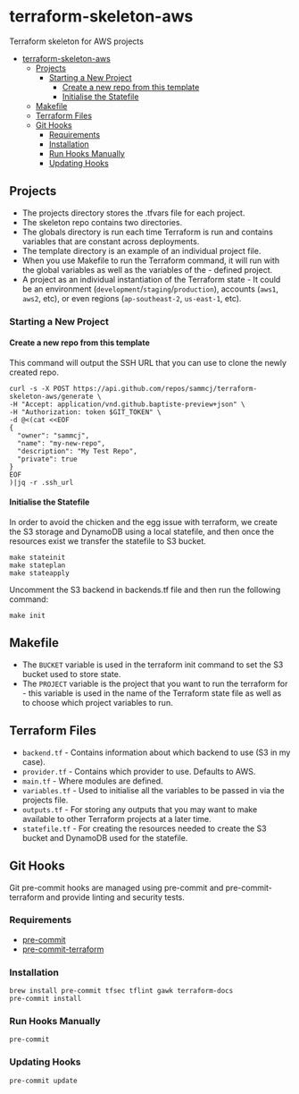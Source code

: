 # terraform-skeleton-aws
Terraform skeleton for AWS projects

- [terraform-skeleton-aws](#terraform-skeleton-aws)
  - [Projects](#projects)
    - [Starting a New Project](#starting-a-new-project)
      - [Create a new repo from this template](#create-a-new-repo-from-this-template)
      - [Initialise the Statefile](#initialise-the-statefile)
  - [Makefile](#makefile)
  - [Terraform Files](#terraform-files)
  - [Git Hooks](#git-hooks)
    - [Requirements](#requirements)
    - [Installation](#installation)
    - [Run Hooks Manually](#run-hooks-manually)
    - [Updating Hooks](#updating-hooks)

## Projects

- The projects directory stores the .tfvars file for each project.
- The skeleton repo contains two directories.
- The globals directory is run each time Terraform is run and contains variables that are constant across deployments.
- The template directory is an example of an individual project file.
- When you use Makefile to run the Terraform command, it will run with the global variables as well as the variables of the - defined project.
- A project as an individual instantiation of the Terraform state - It could be an environment (`development`/`staging`/`production`), accounts (`aws1`, `aws2`, etc), or even regions (`ap-southeast-2`, `us-east-1`, etc).

### Starting a New Project

#### Create a new repo from this template

This command will output the SSH URL that you can use to clone the newly created repo.

```shell
curl -s -X POST https://api.github.com/repos/sammcj/terraform-skeleton-aws/generate \
-H "Accept: application/vnd.github.baptiste-preview+json" \
-H "Authorization: token $GIT_TOKEN" \
-d @<(cat <<EOF
{
  "owner": "sammcj",
  "name": "my-new-repo",
  "description": "My Test Repo",
  "private": true
}
EOF
)|jq -r .ssh_url
```

#### Initialise the Statefile

In order to avoid the chicken and the egg issue with terraform, we create the S3 storage and DynamoDB using a local statefile, and then once the resources exist we transfer the statefile to S3 bucket.

```shell
make stateinit
make stateplan
make stateapply
```

Uncomment the S3 backend in backends.tf file and then run the following command:

```
make init
```

## Makefile

- The `BUCKET` variable is used in the  terraform init command to set the S3 bucket used to store state.
- The `PROJECT` variable is the project that you want to run the terraform for - this variable is used in the name of the Terraform state file as well as to choose which project variables to run.

## Terraform Files

- `backend.tf` - Contains information about which backend to use (S3 in my case).
- `provider.tf` - Contains which provider to use.  Defaults to AWS.
- `main.tf` - Where modules are defined.
- `variables.tf` - Used to initialise all the variables to be passed in via the projects file.
- `outputs.tf` - For storing any outputs that you may want to make available to other Terraform projects at a later time.
- `statefile.tf` - For creating the resources needed to create the S3 bucket and DynamoDB used for the statefile.

## Git Hooks

Git pre-commit hooks are managed using pre-commit and pre-commit-terraform and provide linting and security tests.

### Requirements

- [pre-commit](https://pre-commit.com)
- [pre-commit-terraform](https://github.com/antonbabenko/pre-commit-terraform)

### Installation

```shell
brew install pre-commit tfsec tflint gawk terraform-docs
pre-commit install
```

### Run Hooks Manually

```shell
pre-commit
```

### Updating Hooks

```shell
pre-commit update
```
